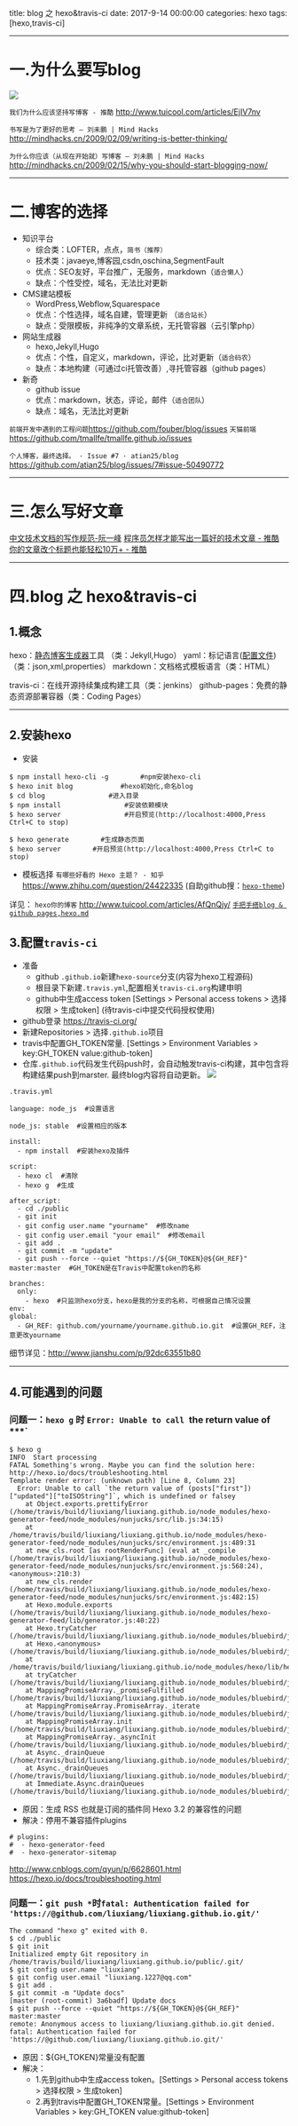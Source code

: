 title: blog 之 hexo&travis-ci
date: 2017-9-14 00:00:00
categories: hexo
tags: [hexo,travis-ci]

---
# 一.为什么要写blog
![](http://7xnbs3.com1.z0.glb.clouddn.com/15-12-18/30111185.jpg)

`我们为什么应该坚持写博客 - 推酷`
http://www.tuicool.com/articles/EjIV7nv

`书写是为了更好的思考 – 刘未鹏 | Mind Hacks`
http://mindhacks.cn/2009/02/09/writing-is-better-thinking/

`为什么你应该（从现在开始就）写博客 – 刘未鹏 | Mind Hacks`
http://mindhacks.cn/2009/02/15/why-you-should-start-blogging-now/

---
# 二.博客的选择
- 知识平台
    - 综合类：LOFTER，点点，`简书（推荐）`
    - 技术类：javaeye,博客园,csdn,oschina,SegmentFault
    - 优点：SEO友好，平台推广，无服务，markdown（`适合懒人`）
    - 缺点：个性受控，域名，无法比对更新
- CMS建站模板
    - WordPress,Webflow,Squarespace
    - 优点：个性选择，域名自建，管理更新 （`适合站长`）
    - 缺点：受限模板，非纯净的文章系统，无托管容器（云引擎php）
- 网站生成器
    - hexo,Jekyll,Hugo
    - 优点：个性，自定义，markdown，评论，比对更新（`适合码农`）
    - 缺点：本地构建（可通过ci托管改善）,寻托管容器（github pages）
- 新奇
    - github issue
    - 优点：markdown，状态，评论，邮件（`适合团队`）
    - 缺点：域名，无法比对更新

`前端开发中遇到的工程问题`https://github.com/fouber/blog/issues
`天猫前端`https://github.com/tmallfe/tmallfe.github.io/issues

`个人博客，最终选择。 · Issue #7 · atian25/blog`
https://github.com/atian25/blog/issues/7#issue-50490772

---
# 三.怎么写好文章

[中文技术文档的写作规范-阮一峰](http://www.ruanyifeng.com/blog/2016/10/document_style_guide.html)
[程序员怎样才能写出一篇好的技术文章 - 推酷](http://www.tuicool.com//articles/qa2ARb)
[你的文章改个标题也能轻松10万+ - 推酷](http://www.tuicool.com//articles/F3673aJ)

---
# 四.blog 之 hexo&travis-ci
## 1.概念
hexo：[静态博客生成器](https://www.staticgen.com)工具 （类：Jekyll,Hugo）
yaml：标记语言([配置文件](http://colobu.com/2017/08/31/configuration-file-format/?utm_source=tuicool&utm_medium=referral)) （类：json,xml,properties）
markdown：文档格式模板语言（类：HTML）

travis-ci：在线开源持续集成构建工具（类：jenkins）
github-pages：免费的静态资源部署容器（类：Coding Pages）

---
## 2.安装hexo
- 安装
```
$ npm install hexo-cli -g        #npm安装hexo-cli
$ hexo init blog            #hexo初始化,命名blog
$ cd blog                #进入目录
$ npm install                #安装依赖模块
$ hexo server                #开启预览(http://localhost:4000,Press Ctrl+C to stop)

$ hexo generate        #生成静态页面
$ hexo server        #开启预览(http://localhost:4000,Press Ctrl+C to stop)
```
- 模板选择
`有哪些好看的 Hexo 主题？ - 知乎` https://www.zhihu.com/question/24422335
(自助github搜：[`hexo-theme`](https://github.com/search?o=desc&q=hexo-theme&s=stars&type=Repositories&utf8=%E2%9C%93))

详见：
`hexo你的博客`  http://www.tuicool.com/articles/AfQnQjy/
[`手把手搭blog & github pages,hexo.md`](http://liuxiang.github.io/2016/03/13/%E6%89%8B%E6%8A%8A%E6%89%8B%E6%90%ADblog%20&%20github%20pages,hexo/)

## 3.配置`travis-ci`
- 准备
    - github `.github.io`新建`hexo-source`分支(内容为hexo工程源码)
    - 根目录下新建`.travis.yml`,配置相关`travis-ci.org`构建申明
    - github中生成access token [Settings > Personal access tokens > 选择权限 > 生成token] (待travis-ci中提交代码授权使用)
- github登录 https://travis-ci.org/
- 新建Repositories > 选择`.github.io`项目
- travis中配置GH_TOKEN常量. [Settings > Environment Variables > key:GH_TOKEN value:github-token]
- 仓库`.github.io`代码发生代码push时，会自动触发travis-ci构建，其中包含将构建结果push到marster. 最终blog内容将自动更新。
![](http://7xnbs3.com1.z0.glb.clouddn.com/17-9-14/70710785.jpg)
 
`.travis.yml`
```
language: node_js  #设置语言

node_js: stable  #设置相应的版本

install:
  - npm install  #安装hexo及插件

script:
  - hexo cl  #清除
  - hexo g  #生成

after_script:
  - cd ./public
  - git init
  - git config user.name "yourname"  #修改name
  - git config user.email "your email"  #修改email
  - git add .
  - git commit -m "update"
  - git push --force --quiet "https://${GH_TOKEN}@${GH_REF}" master:master  #GH_TOKEN是在Travis中配置token的名称

branches:
  only:
    - hexo  #只监测hexo分支，hexo是我的分支的名称，可根据自己情况设置
env:
global:
  - GH_REF: github.com/yourname/yourname.github.io.git  #设置GH_REF，注意更改yourname
```

细节详见：http://www.jianshu.com/p/92dc63551b80

---
## 4.可能遇到的问题
### 问题一：`hexo g` 时 `Error: Unable to call `the return value of ***`
```
$ hexo g
INFO  Start processing
FATAL Something's wrong. Maybe you can find the solution here: http://hexo.io/docs/troubleshooting.html
Template render error: (unknown path) [Line 8, Column 23]
  Error: Unable to call `the return value of (posts["first"])["updated"]["toISOString"]`, which is undefined or falsey
    at Object.exports.prettifyError (/home/travis/build/liuxiang/liuxiang.github.io/node_modules/hexo-generator-feed/node_modules/nunjucks/src/lib.js:34:15)
    at /home/travis/build/liuxiang/liuxiang.github.io/node_modules/hexo-generator-feed/node_modules/nunjucks/src/environment.js:489:31
    at new_cls.root [as rootRenderFunc] (eval at _compile (/home/travis/build/liuxiang/liuxiang.github.io/node_modules/hexo-generator-feed/node_modules/nunjucks/src/environment.js:568:24), <anonymous>:210:3)
    at new_cls.render (/home/travis/build/liuxiang/liuxiang.github.io/node_modules/hexo-generator-feed/node_modules/nunjucks/src/environment.js:482:15)
    at Hexo.module.exports (/home/travis/build/liuxiang/liuxiang.github.io/node_modules/hexo-generator-feed/lib/generator.js:40:22)
    at Hexo.tryCatcher (/home/travis/build/liuxiang/liuxiang.github.io/node_modules/bluebird/js/release/util.js:16:23)
    at Hexo.<anonymous> (/home/travis/build/liuxiang/liuxiang.github.io/node_modules/bluebird/js/release/method.js:15:34)
    at /home/travis/build/liuxiang/liuxiang.github.io/node_modules/hexo/lib/hexo/index.js:340:24
    at tryCatcher (/home/travis/build/liuxiang/liuxiang.github.io/node_modules/bluebird/js/release/util.js:16:23)
    at MappingPromiseArray._promiseFulfilled (/home/travis/build/liuxiang/liuxiang.github.io/node_modules/bluebird/js/release/map.js:61:38)
    at MappingPromiseArray.PromiseArray._iterate (/home/travis/build/liuxiang/liuxiang.github.io/node_modules/bluebird/js/release/promise_array.js:114:31)
    at MappingPromiseArray.init (/home/travis/build/liuxiang/liuxiang.github.io/node_modules/bluebird/js/release/promise_array.js:78:10)
    at MappingPromiseArray._asyncInit (/home/travis/build/liuxiang/liuxiang.github.io/node_modules/bluebird/js/release/map.js:30:10)
    at Async._drainQueue (/home/travis/build/liuxiang/liuxiang.github.io/node_modules/bluebird/js/release/async.js:138:12)
    at Async._drainQueues (/home/travis/build/liuxiang/liuxiang.github.io/node_modules/bluebird/js/release/async.js:143:10)
    at Immediate.Async.drainQueues (/home/travis/build/liuxiang/liuxiang.github.io/node_modules/bluebird/js/release/async.js:17:14)
```
- 原因：生成 RSS 也就是订阅的插件同 Hexo 3.2 的兼容性的问题
- 解决：停用不兼容插件plugins
```
# plugins:
#  - hexo-generator-feed
#  - hexo-generator-sitemap
```
http://www.cnblogs.com/qyun/p/6628601.html
https://hexo.io/docs/troubleshooting.html

### 问题一：`git push *`时`fatal: Authentication failed for 'https://@github.com/liuxiang/liuxiang.github.io.git/'`
```
The command "hexo g" exited with 0.
$ cd ./public
$ git init
Initialized empty Git repository in /home/travis/build/liuxiang/liuxiang.github.io/public/.git/
$ git config user.name "liuxiang"
$ git config user.email "liuxiang.1227@qq.com"
$ git add .
$ git commit -m "Update docs"
[master (root-commit) 3a6badf] Update docs
$ git push --force --quiet "https://${GH_TOKEN}@${GH_REF}" master:master
remote: Anonymous access to liuxiang/liuxiang.github.io.git denied.
fatal: Authentication failed for 'https://@github.com/liuxiang/liuxiang.github.io.git/'
```
- 原因：${GH_TOKEN}常量没有配置
- 解决：
    - 1.先到github中生成access token。[Settings > Personal access tokens > 选择权限 > 生成token]
    - 2.再到travis中配置GH_TOKEN常量。[Settings > Environment Variables > key:GH_TOKEN value:github-token]
